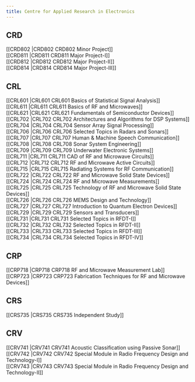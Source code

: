 ```yaml
---
title: Centre for Applied Research in Electronics
---
```


## CRD  
[[CRD802 |CRD802 CRD802 Minor Project]]  
[[CRD811 |CRD811 CRD811 Major Project-I]]  
[[CRD812 |CRD812 CRD812 Major Project-II]]  
[[CRD814 |CRD814 CRD814 Major Project-III]]  


## CRL  
[[CRL601 |CRL601 CRL601 Basics of Statistical Signal Analysis]]  
[[CRL611 |CRL611 CRL611 Basics of RF and Microwaves]]  
[[CRL621 |CRL621 CRL621 Fundamentals of Semiconductor Devices]]  
[[CRL702 |CRL702 CRL702 Architectures and Algorithms for DSP Systems]]  
[[CRL704 |CRL704 CRL704 Sensor Array Signal Processing]]  
[[CRL706 |CRL706 CRL706 Selected Topics in Radars and Sonars]]  
[[CRL707 |CRL707 CRL707 Human & Machine Speech Communication]]  
[[CRL708 |CRL708 CRL708 Sonar System Engineering]]  
[[CRL709 |CRL709 CRL709 Underwater Electronic Systems]]  
[[CRL711 |CRL711 CRL711 CAD of RF and Microwave Circuits]]  
[[CRL712 |CRL712 CRL712 RF and Microwave Active Circuits]]  
[[CRL715 |CRL715 CRL715 Radiating Systems for RF Communication]]  
[[CRL722 |CRL722 CRL722 RF and Microwave Solid State Devices]]  
[[CRL724 |CRL724 CRL724 RF and Microwave Measurements]]  
[[CRL725 |CRL725 CRL725 Technology of RF and Microwave Solid State Devices]]  
[[CRL726 |CRL726 CRL726 MEMS Design and Technology]]  
[[CRL727 |CRL727 CRL727 Introduction to Quantum Electron Devices]]  
[[CRL729 |CRL729 CRL729 Sensors and Transducers]]  
[[CRL731 |CRL731 CRL731 Selected Topics in RFDT-I]]  
[[CRL732 |CRL732 CRL732 Selected Topics in RFDT-II]]  
[[CRL733 |CRL733 CRL733 Selected Topics in RFDT-III]]  
[[CRL734 |CRL734 CRL734 Selected Topics in RFDT-IV]]  


## CRP  
[[CRP718 |CRP718 CRP718 RF and Microwave Measurement Lab]]  
[[CRP723 |CRP723 CRP723 Fabrication Techniques for RF and Microwave Devices]]  


## CRS  
[[CRS735 |CRS735 CRS735 Independent Study]]  


## CRV  
[[CRV741 |CRV741 CRV741 Acoustic Classification using Passive Sonar]]  
[[CRV742 |CRV742 CRV742 Special Module in Radio Frequency Design and Technology-I]]  
[[CRV743 |CRV743 CRV743 Special Module in Radio Frequency Design and Technology-II]]  
